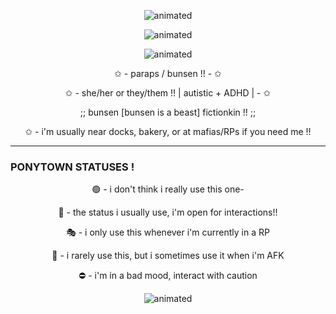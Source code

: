 <p align="center">
  <img src="https://64.media.tumblr.com/0bca00477a0a4edfa9b30a19c3b1bf97/ad511c6e9d85e880-11/s1280x1920/c5f38ba209e8f292e51fd14b40d61b03967d562c.pnj" alt="animated" />  
<p align="center">
  <img src="https://github.com/paraps/paraps/assets/160081169/ff02a600-9daf-4ca4-a642-4ba3b1e02250" alt="animated" />
</p>
<p align="center">
  <img src="https://64.media.tumblr.com/b91e9796a035f97a2da5d89e0c835681/tumblr_inline_ml1c6aUbyo1qz4rgp.gif" alt="animated" />  
</p>
<p align="center">
✩ - paraps / bunsen !! - ✩
</p>
<p align="center">
✩ - she/her or they/them !! | autistic + ADHD | - ✩
<p align="center">
;; bunsen [bunsen is a beast] fictionkin !! ;;
</p>
<p align="center">
✩ - i'm usually near docks, bakery, or at mafias/RPs if you need me !!
</p>

___
### PONYTOWN STATUSES !
<p align="center">
  🟢 - i don't think i really use this one-
</p>
<p align="center">
  💬 - the status i usually use, i'm open for interactions!!
</p>
<p align="center">
  🎭 - i only use this whenever i'm currently in a RP
</p>
<p align="center">
  🌙 - i rarely use this, but i sometimes use it when i'm AFK
</p>
<p align="center">
  ⛔️ - i'm in a bad mood, interact with caution
</p>


<p align="center">
  <img src="https://64.media.tumblr.com/10b922af401ada656793fbbb8542642d/ad511c6e9d85e880-84/s1280x1920/2f762a822bcf116a1c8c7b98e835bb285ed94451.pnj" alt="animated" />  
<p align="center">
